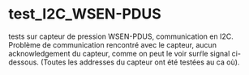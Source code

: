# test_I2C_WSEN-PDUS
tests sur capteur de pression WSEN-PDUS, communication en I2C.
Problème de communication rencontré avec le capteur, aucun acknowledgement du capteur, comme on peut le voir surŕle signal ci-dessous. (Toutes les addresses du capteur ont été testées au ca où).
